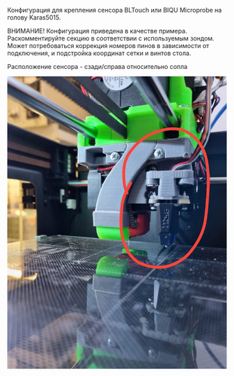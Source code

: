 Конфигурация для крепления сенсора BLTouch или BIQU Microprobe на голову Karas5015.

ВНИМАНИЕ! Конфигурация приведена в качестве примера. Раскомментируйте секцию в соответствии с используемым зондом. 
Может потребоваться коррекция номеров пинов в зависимости от подключения, и подстройка координат сетки и винтов стола.

Расположение сенсора - сзади/справа относительно сопла

![Расположение сенсора](karas_with_microprobe.jpg)
